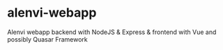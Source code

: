# alenvi-webapp
Alenvi webapp backend with NodeJS & Express &amp; frontend with Vue and possibly Quasar Framework
